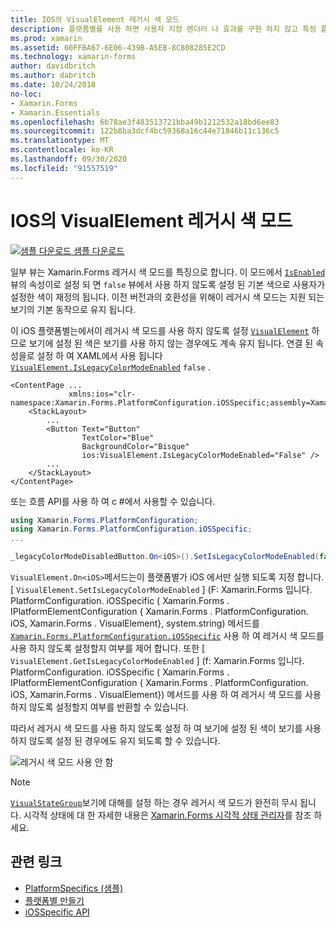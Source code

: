 ```yaml
---
title: IOS의 VisualElement 레거시 색 모드
description: 플랫폼별를 사용 하면 사용자 지정 렌더러 나 효과를 구현 하지 않고 특정 플랫폼 에서만 사용할 수 있는 기능을 사용할 수 있습니다. 이 문서에서는 레거시 색 모드를 사용 하지 않도록 설정 하는 iOS 플랫폼별를 사용 하는 방법을 설명 합니다 Xamarin.Forms .
ms.prod: xamarin
ms.assetid: 60FFBA67-6E06-439B-A5EB-8C808285E2CD
ms.technology: xamarin-forms
author: davidbritch
ms.author: dabritch
ms.date: 10/24/2018
no-loc:
- Xamarin.Forms
- Xamarin.Essentials
ms.openlocfilehash: 6b78ae3f483513721bba49b1212532a18bd6ee83
ms.sourcegitcommit: 122b8ba3dcf4bc59368a16c44e71846b11c136c5
ms.translationtype: MT
ms.contentlocale: ko-KR
ms.lasthandoff: 09/30/2020
ms.locfileid: "91557519"
---
```

# <a name="visualelement-legacy-color-mode-on-ios"></a>IOS의 VisualElement 레거시 색 모드

[![샘플 다운로드](~/media/shared/download.png) 샘플 다운로드](https://docs.microsoft.com/samples/xamarin/xamarin-forms-samples/userinterface-platformspecifics)

일부 뷰는 Xamarin.Forms 레거시 색 모드를 특징으로 합니다. 이 모드에서 [`IsEnabled`](xref:Xamarin.Forms.VisualElement.IsEnabled) 뷰의 속성이로 설정 되 면 `false` 뷰에서 사용 하지 않도록 설정 된 기본 색으로 사용자가 설정한 색이 재정의 됩니다. 이전 버전과의 호환성을 위해이 레거시 색 모드는 지원 되는 보기의 기본 동작으로 유지 됩니다.

이 iOS 플랫폼별는에서이 레거시 색 모드를 사용 하지 않도록 설정 [`VisualElement`](xref:Xamarin.Forms.VisualElement) 하므로 보기에 설정 된 색은 보기를 사용 하지 않는 경우에도 계속 유지 됩니다. 연결 된 속성을로 설정 하 여 XAML에서 사용 됩니다 [`VisualElement.IsLegacyColorModeEnabled`](xref:Xamarin.Forms.PlatformConfiguration.iOSSpecific.VisualElement.IsLegacyColorModeEnabledProperty) `false` .

```xaml
<ContentPage ...
             xmlns:ios="clr-namespace:Xamarin.Forms.PlatformConfiguration.iOSSpecific;assembly=Xamarin.Forms.Core">
    <StackLayout>
        ...
        <Button Text="Button"
                TextColor="Blue"
                BackgroundColor="Bisque"
                ios:VisualElement.IsLegacyColorModeEnabled="False" />
        ...
    </StackLayout>
</ContentPage>
```

또는 흐름 API를 사용 하 여 c #에서 사용할 수 있습니다.

```csharp
using Xamarin.Forms.PlatformConfiguration;
using Xamarin.Forms.PlatformConfiguration.iOSSpecific;
...

_legacyColorModeDisabledButton.On<iOS>().SetIsLegacyColorModeEnabled(false);
```

`VisualElement.On<iOS>`메서드는이 플랫폼별가 iOS 에서만 실행 되도록 지정 합니다. [ `VisualElement.SetIsLegacyColorModeEnabled` ] (F: Xamarin.Forms 입니다. PlatformConfiguration. iOSSpecific ( Xamarin.Forms . IPlatformElementConfiguration { Xamarin.Forms . PlatformConfiguration. iOS, Xamarin.Forms . VisualElement}, system.string) 메서드를 [`Xamarin.Forms.PlatformConfiguration.iOSSpecific`](xref:Xamarin.Forms.PlatformConfiguration.iOSSpecific) 사용 하 여 레거시 색 모드를 사용 하지 않도록 설정할지 여부를 제어 합니다. 또한 [ `VisualElement.GetIsLegacyColorModeEnabled` ] (f: Xamarin.Forms 입니다. PlatformConfiguration. iOSSpecific ( Xamarin.Forms . IPlatformElementConfiguration { Xamarin.Forms . PlatformConfiguration. iOS, Xamarin.Forms . VisualElement}) 메서드를 사용 하 여 레거시 색 모드를 사용 하지 않도록 설정할지 여부를 반환할 수 있습니다.

따라서 레거시 색 모드를 사용 하지 않도록 설정 하 여 보기에 설정 된 색이 보기를 사용 하지 않도록 설정 된 경우에도 유지 되도록 할 수 있습니다.

![레거시 색 모드 사용 안 함](legacy-color-mode-images/legacy-color-mode-disabled.png)

> [!NOTE]
> [`VisualStateGroup`](xref:Xamarin.Forms.VisualStateGroup)보기에 대해를 설정 하는 경우 레거시 색 모드가 완전히 무시 됩니다. 시각적 상태에 대 한 자세한 내용은 [ Xamarin.Forms 시각적 상태 관리자](~/xamarin-forms/user-interface/visual-state-manager.md)를 참조 하세요.

## <a name="related-links"></a>관련 링크

- [PlatformSpecifics (샘플)](/samples/xamarin/xamarin-forms-samples/userinterface-platformspecifics)
- [플랫폼별 만들기](~/xamarin-forms/platform/platform-specifics/index.md#creating-platform-specifics)
- [iOSSpecific API](xref:Xamarin.Forms.PlatformConfiguration.iOSSpecific)